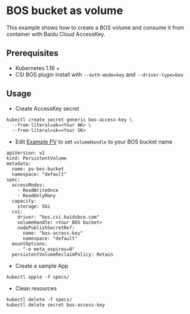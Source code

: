 # BOS bucket as volume

This example shows how to create a BOS volume and consume it from container with Baidu Cloud AccessKey.

## Prerequisites

* Kubernetes 1.16 +
* CSI BOS plugin install with `--auth-mode=key` and `--driver-type=bos`

## Usage

* Create AccessKey secret
```
kubectl create secret generic bos-access-key \
  --from-literal=ak=<Your AK> \
  --from-literal=sk=<Your SK>
```

* Edit [Example PV](./specs/pv.yaml) to set `volumeHandle` to your BOS bucket name
```
apiVersion: v1
kind: PersistentVolume
metadata:
  name: pv-bos-bucket
  namespace: "default"
spec:
  accessModes:
    - ReadWriteOnce
    - ReadOnlyMany
  capacity:
    storage: 5Gi
  csi:
    driver: "bos.csi.baidubce.com"
    volumeHandle: <Your BOS bucket>
    nodePublishSecretRef:
      name: "bos-access-key"
      namespace: "default"
  mountOptions:
    - "-o meta_expires=0"
  persistentVolumeReclaimPolicy: Retain
```

* Create a sample App

```
kubectl apple -f specs/
```

* Clean resources

```
kubectl delete -f specs/
kubectl delete secret bos-access-key
```